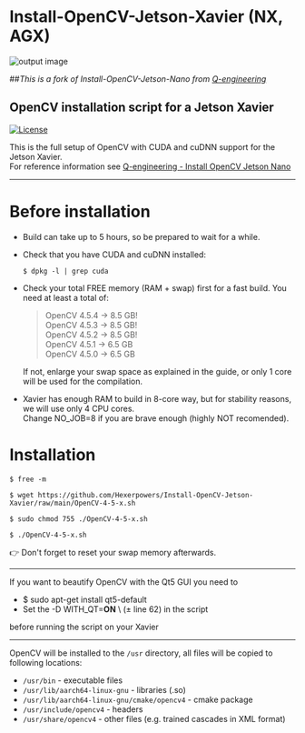 # Install-OpenCV-Jetson-Xavier (NX, AGX)
![output image]( https://qengineering.eu/images/LogoOpenJetsonGitHub.webp )

##*This is a fork of Install-OpenCV-Jetson-Nano from [Q-engineering](https://github.com/Qengineering/Install-OpenCV-Jetson-Nano)*

## OpenCV installation script for a Jetson Xavier

[![License](https://img.shields.io/badge/License-BSD%203--Clause-blue.svg)](https://opensource.org/licenses/BSD-3-Clause)<br/>

This is the full setup of OpenCV with CUDA and cuDNN support for the Jetson Xavier.<br/>
For reference information see [Q-engineering - Install OpenCV Jetson Nano](https://qengineering.eu/install-opencv-4.5-on-jetson-nano.html)

------------

# Before installation
* Build can take up to 5 hours, so be prepared to wait for a while.

* Check that you have CUDA and cuDNN installed:
    ```shell
    $ dpkg -l | grep cuda
    ```
* Check your total FREE memory (RAM + swap) first for a fast build. You need at least a total of:
    >OpenCV 4.5.4 -> 8.5 GB!<br/>
    OpenCV 4.5.3 -> 8.5 GB!<br/>
    OpenCV 4.5.2 -> 8.5 GB!<br/>
    OpenCV 4.5.1 -> 6.5 GB<br/>
    OpenCV 4.5.0 -> 6.5 GB<br/>

    If not, enlarge your swap space as explained in the guide, or only 1 core will be used for the compilation.

* Xavier has enough RAM to build in 8-core way, but for stability reasons, we will use only 4 CPU cores.<br/>
Change NO_JOB=8 if you are brave enough (highly NOT recomended).<br/>


# Installation
```shell
$ free -m

$ wget https://github.com/Hexerpowers/Install-OpenCV-Jetson-Xavier/raw/main/OpenCV-4-5-x.sh

$ sudo chmod 755 ./OpenCV-4-5-x.sh

$ ./OpenCV-4-5-x.sh
```
:point_right: Don't forget to reset your swap memory afterwards.

------------

If you want to beautify OpenCV with the Qt5 GUI you need to
- $ sudo apt-get install qt5-default
- Set the -D WITH_QT=**ON** \ (± line 62) in the script<br/>
 
before running the script on your Xavier

------------

OpenCV will be installed to the `/usr` directory, all files will be copied to following locations:<br/>

- `/usr/bin` - executable files<br/>
- `/usr/lib/aarch64-linux-gnu` - libraries (.so)<br/>
- `/usr/lib/aarch64-linux-gnu/cmake/opencv4` - cmake package<br/>
- `/usr/include/opencv4` - headers<br/>
- `/usr/share/opencv4` - other files (e.g. trained cascades in XML format)<br/>

